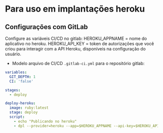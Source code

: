 # Para uso em implantações heroku 


## Configurações com GitLab


Configure as variáveis CI/CD no gitlab:
HEROKU_APPNAME = nome do aplicativo no heroku.
HEROKU_API_KEY = token de autorizações que você criou para interagir com a API Heroku, disponíveis na configuração do usuário.


- Modelo arquivo de CI/CD `.gitlab-ci.yml` para o repositório gitlab:
```yaml
variables:
  GIT_DEPTH: 1
  CI: 'false'

stages:
  - deploy

deploy-heroku:
  image: ruby:latest
  stage: deploy
  script:
    - echo "Publicando no heroku"
    - dpl --provider=heroku --app=$HEROKU_APPNAME --api-key=$HEROKU_API_KEY
```
   